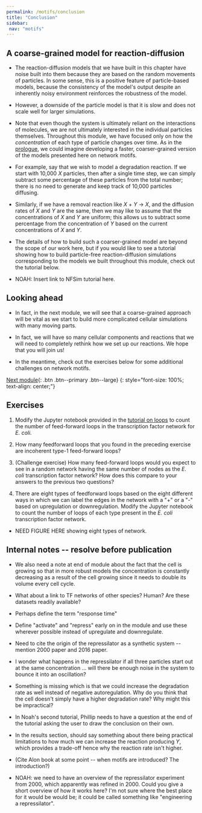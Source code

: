 ```yaml
---
permalink: /motifs/conclusion
title: "Conclusion"
sidebar:
 nav: "motifs"
---
```


## A coarse-grained model for reaction-diffusion

* The reaction-diffusion models that we have built in this chapter have noise built into them because they are based on the random movements of particles. In some sense, this is a positive feature of particle-based models, because the consistency of the model's output despite an inherently noisy environment reinforces the robustness of the model.

* However, a downside of the particle model is that it is slow and does not scale well for larger simulations.

* Note that even though the system is ultimately reliant on the interactions of molecules, we are not ultimately interested in the individual particles themselves.  Throughout this module, we have focused only on how the *concentration* of each type of particle changes over time. As in the [prologue](prologue), we could imagine developing a faster, coarser-grained version of the models presented here on network motifs.

* For example, say that we wish to model a degradation reaction. If we start with 10,000 *X* particles, then after a single time step, we can simply subtract some percentage of these particles from the total number; there is no need to generate and keep track of 10,000 particles diffusing.

* Similarly, if we have a removal reaction like *X* + *Y* → *X*, and the diffusion rates of *X* and *Y* are the same, then we may like to assume that the concentrations of *X* and *Y* are uniform; this allows us to subtract some percentage from the concentration of *Y* based on the current concentrations of *X* and *Y*.

* The details of how to build such a coarser-grained model are beyond the scope of our work here, but if you would like to see a tutorial showing how to build particle-free reaction-diffusion simulations corresponding to the models we built throughout this module, check out the tutorial below.

* NOAH: Insert link to NFSim tutorial here.

## Looking ahead

* In fact, in the next module, we will see that a coarse-grained approach will be vital as we start to build more complicated cellular simulations with many moving parts.

* In fact, we will have so many cellular components and reactions that we will need to completely rethink how we set up our reactions. We hope that you will join us!

* In the meantime, check out the exercises below for some additional challenges on network motifs.

[Next module](../chemotaxis/home){: .btn .btn--primary .btn--large}
{: style="font-size: 100%; text-align: center;"}

## Exercises

1. Modify the Jupyter notebook provided in the [tutorial on loops](tutorial_loops) to count the number of feed-forward loops in the transcription factor network for *E. coli.*

2. How many feedforward loops that you found in the preceding exercise are incoherent type-1 feed-forward loops?

3. (Challenge exercise) How many feed-forward loops would you expect to see in a random network having the same number of nodes as the *E. coli* transcription factor network? How does this compare to your answers to the previous two questions?

4. There are eight types of feedforward loops based on the eight different ways in which we can label the edges in the network with a "+" or a "-" based on upregulation or downregulation. Modify the Jupyter notebook to count the number of loops of each type present in the *E. coli* transcription factor network.

* NEED FIGURE HERE showing eight types of network.

## Internal notes -- resolve before publication

* We also need a note at end of module about the fact that the cell is growing so that in more robust models the concentration is constantly decreasing as a result of the cell growing since it needs to double its volume every cell cycle.

* What about a link to TF networks of other species? Human? Are these datasets readily available?

* Perhaps define the term "response time"

* Define "activate" and "repress" early on in the module and use these wherever possible instead of upregulate and downregulate.

* Need to cite the origin of the repressilator as a synthetic system -- mention 2000 paper and 2016 paper.

* I wonder what happens in the repressilator if all three particles start out at the same concentration ... will there be enough noise in the system to bounce it into an oscillation?

* Something is missing which is that we could increase the degradation rate as well instead of negative autoregulation. Why do you think that the cell doesn't simply have a higher degradation rate? Why might this be impractical?

* In Noah's second tutorial, Phillip needs to have a question at the end of the tutorial asking the user to draw the conclusion on their own.

* In the results section, should say something about there being practical limitations to how much we can increase the reaction producing *Y*, which provides a trade-off hence why the reaction rate isn't higher.

* (Cite Alon book at some point -- when motifs are introduced? The introduction?)

* NOAH: we need to have an overview of the repressilator experiment from 2000, which apparently was refined in 2000.  Could you give a short overview of how it works here?  I'm not sure where the best place for it would be would be; it could be called something like "engineering a repressilator".
